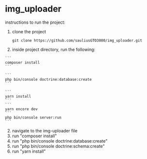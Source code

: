 # img_uploader

instructions to run the project:
  1. clone the project
  
     ```
     git clone https://github.com/sauliusGTO3000/img_uploader.git
     ```
     
  2. inside project directory, run the following:
  
    ```
    composer install
    ```
    
    ```
    php bin/console doctrine:database:create
    ```
    
    ```
    yarn install
    ```
    ```
    yarn encore dev
    ```
    php bin/console server:run
    ```
    
  2. navigate to the img-uploader file
  3. run "composer install"
  4. run "php bin/console doctrine:database:create"
  5. run "php bin/console doctrine:schema:create"
  6. run "yarn install"
